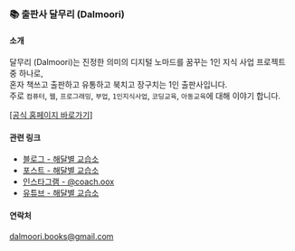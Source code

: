 ### 📚 출판사 달무리 (Dalmoori)

#### 소개

달무리 (Dalmoori)는 진정한 의미의 디지털 노마드를 꿈꾸는 1인 지식 사업 프로젝트 중 하나로,  
혼자 책쓰고 출판하고 유통하고 북치고 장구치는 1인 출판사입니다.  
주로 `컴퓨터`, `웹`, `프로그래밍`, `부업`, `1인지식사업`, `코딩교육`, `아동교육`에 대해 이야기 합니다.  
  
[[공식 홈페이지 바로가기]](https://dalmoori-books.github.io)

#### 관련 링크
- [블로그 - 해달별 교습소](https://blog.naver.com/coachmsoox)
- [포스트 - 해달별 교습소](https://m.post.naver.com/coachmsoox)
- [인스타그램 - @coach.oox](https://instagram.com/coach.oox)
- [유튜브 - 해달별 교습소](https://www.youtube.com/channel/UCLQd4glMKvdfDAnWBgUamvQ?view_as=subscriber)

#### 연락처  
[dalmoori.books@gmail.com](mailto:dalmoori.books@gmail.com)

